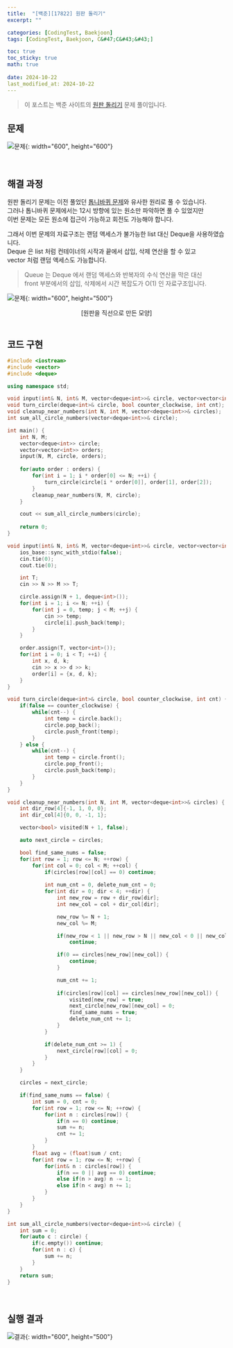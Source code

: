 ```yaml
---
title:  "[백준][17822] 원판 돌리기"
excerpt: ""

categories: [CodingTest, Baekjoon]
tags: [CodingTest, Baekjoon, C&#47;C&#43;&#43;]

toc: true
toc_sticky: true
math: true
 
date: 2024-10-22
last_modified_at: 2024-10-22
---
```


> 이 포스트는 백준 사이트의 [원판 돌리기](https://www.acmicpc.net/problem/17822) 문제 풀이입니다.  

## 문제

![문제](/assets/img/Boj/원판돌리기_문제.png){: width="600", height="600"}  

<br/>

## 해결 과정

원판 돌리기 문제는 이전 풀었던 [톱니바퀴 문제](https://mgcllee.github.io/posts/BOJ_14891/)와 유사한 원리로 풀 수 있습니다.  
그러나 톱니바퀴 문제에서는 12시 방향에 있는 원소만 파악하면 풀 수 있었지만  
이번 문제는 모든 원소에 접근이 가능하고 회전도 가능해야 합니다.  

그래서 이번 문제의 자료구조는 랜덤 액세스가 불가능한 list 대신 Deque을 사용하였습니다.  
Deque 은 list 처럼 컨테이너의 시작과 끝에서 삽입, 삭제 연산을 할 수 있고  
vector 처럼 랜덤 액세스도 가능합니다.  

> Queue 는 Deque 에서 랜덤 액세스와 반복자의 수식 연산을 막은 대신  
> front 부분에서의 삽입, 삭제에서 시간 복잡도가 O(1) 인 자료구조입니다.  

![문제](/assets/img/Boj/톱니바퀴_구현.png){: width="600", height="500"}  
<center>[원판을 직선으로 만든 모양]</center>

<br/>

## 코드 구현

```c++
#include <iostream>
#include <vector>
#include <deque>

using namespace std;

void input(int& N, int& M, vector<deque<int>>& circle, vector<vector<int>>& order);
void turn_circle(deque<int>& circle, bool counter_clockwise, int cnt);
void cleanup_near_numbers(int N, int M, vector<deque<int>>& circles);
int sum_all_circle_numbers(vector<deque<int>>& circle);

int main() {
    int N, M;
    vector<deque<int>> circle;
    vector<vector<int>> orders;
    input(N, M, circle, orders);
    
    for(auto order : orders) {
        for(int i = 1; i * order[0] <= N; ++i) {
            turn_circle(circle[i * order[0]], order[1], order[2]);
        }
        cleanup_near_numbers(N, M, circle);
    }

    cout << sum_all_circle_numbers(circle);
    
    return 0;
}

void input(int& N, int& M, vector<deque<int>>& circle, vector<vector<int>>& order) {
    ios_base::sync_with_stdio(false);
    cin.tie(0);
    cout.tie(0);

    int T;
    cin >> N >> M >> T;

    circle.assign(N + 1, deque<int>());
    for(int i = 1; i <= N; ++i) {
        for(int j = 0, temp; j < M; ++j) {
            cin >> temp;
            circle[i].push_back(temp);
        }
    }

    order.assign(T, vector<int>());
    for(int i = 0; i < T; ++i) {
        int x, d, k;
        cin >> x >> d >> k;
        order[i] = {x, d, k};
    }
}

void turn_circle(deque<int>& circle, bool counter_clockwise, int cnt) {
    if(false == counter_clockwise) {
        while(cnt--) {
            int temp = circle.back();
            circle.pop_back();
            circle.push_front(temp);
        }
    } else {
        while(cnt--) {
            int temp = circle.front();
            circle.pop_front();
            circle.push_back(temp);
        }
    }
}

void cleanup_near_numbers(int N, int M, vector<deque<int>>& circles) {
    int dir_row[4]{-1, 1, 0, 0};
    int dir_col[4]{0, 0, -1, 1};

    vector<bool> visited(N + 1, false);

    auto next_circle = circles;

    bool find_same_nums = false;
    for(int row = 1; row <= N; ++row) {
        for(int col = 0; col < M; ++col) {
            if(circles[row][col] == 0) continue;
            
            int num_cnt = 0, delete_num_cnt = 0;
            for(int dir = 0; dir < 4; ++dir) {
                int new_row = row + dir_row[dir];
                int new_col = col + dir_col[dir];

                new_row %= N + 1;
                new_col %= M;

                if(new_row < 1 || new_row > N || new_col < 0 || new_col >= M)
                    continue;

                if(0 == circles[new_row][new_col]) {
                    continue;
                }

                num_cnt += 1;
                
                if(circles[row][col] == circles[new_row][new_col]) {
                    visited[new_row] = true;
                    next_circle[new_row][new_col] = 0;
                    find_same_nums = true;
                    delete_num_cnt += 1;
                }
            }

            if(delete_num_cnt >= 1) {
                next_circle[row][col] = 0;
            }
        }
    }

    circles = next_circle;

    if(find_same_nums == false) {
        int sum = 0, cnt = 0;
        for(int row = 1; row <= N; ++row) {
            for(int n : circles[row]) {
                if(n == 0) continue;
                sum += n;
                cnt += 1;
            }
        }
        float avg = (float)sum / cnt;
        for(int row = 1; row <= N; ++row) {
            for(int& n : circles[row]) {
                if(n == 0 || avg == 0) continue;
                else if(n > avg) n -= 1;
                else if(n < avg) n += 1;
            }
        }
    }
}

int sum_all_circle_numbers(vector<deque<int>>& circle) {
    int sum = 0;
    for(auto c : circle) {
        if(c.empty()) continue;
        for(int n : c) {
            sum += n;
        }
    }
    return sum;
}
```

<br/>

## 실행 결과

![결과](/assets/img/Boj/원판돌리기_결과.png){: width="600", height="500"}  
